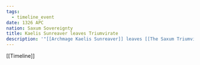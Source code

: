 ```yaml
---
tags:
  - timeline_event
date: 1326 APC
nation: Saxum Sovereignty
title: Kaelis Sunreaver leaves Triumvirate
description: '"[[Archmage Kaelis Sunreaver]] leaves [[The Saxum Triumvirate]]"'
---
```

[[Timeline]]